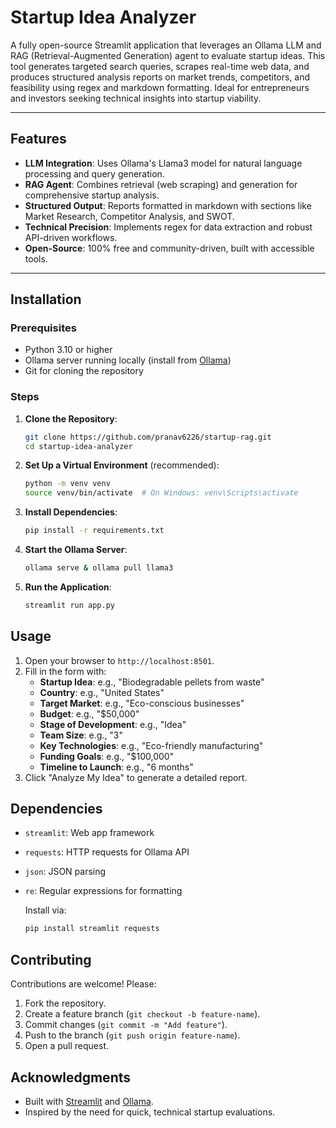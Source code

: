 # Startup Idea Analyzer
A fully open-source Streamlit application that leverages an Ollama LLM and RAG (Retrieval-Augmented Generation) agent to evaluate startup ideas. This tool generates targeted search queries, scrapes real-time web data, and produces structured analysis reports on market trends, competitors, and feasibility using regex and markdown formatting. Ideal for entrepreneurs and investors seeking technical insights into startup viability.

---

## Features
- **LLM Integration**: Uses Ollama's Llama3 model for natural language processing and query generation.
- **RAG Agent**: Combines retrieval (web scraping) and generation for comprehensive startup analysis.
- **Structured Output**: Reports formatted in markdown with sections like Market Research, Competitor Analysis, and SWOT.
- **Technical Precision**: Implements regex for data extraction and robust API-driven workflows.
- **Open-Source**: 100% free and community-driven, built with accessible tools.

---

## Installation

### Prerequisites
- Python 3.10 or higher
- Ollama server running locally (install from [Ollama](https://ollama.ai/))
- Git for cloning the repository

### Steps
1. **Clone the Repository**:
   ```bash
   git clone https://github.com/pranav6226/startup-rag.git
   cd startup-idea-analyzer
2. **Set Up a Virtual Environment** (recommended):
   ```bash
   python -m venv venv
   source venv/bin/activate  # On Windows: venv\Scripts\activate

3. **Install Dependencies**:
   ```bash
   pip install -r requirements.txt


4. **Start the Ollama Server**:
   ```bash
   ollama serve & ollama pull llama3

5. **Run the Application**:
   ```bash
   streamlit run app.py

## Usage

1. Open your browser to `http://localhost:8501`.
2. Fill in the form with:
   - **Startup Idea**: e.g., "Biodegradable pellets from waste"
   - **Country**: e.g., "United States"
   - **Target Market**: e.g., "Eco-conscious businesses"
   - **Budget**: e.g., "$50,000"
   - **Stage of Development**: e.g., "Idea"
   - **Team Size**: e.g., "3"
   - **Key Technologies**: e.g., "Eco-friendly manufacturing"
   - **Funding Goals**: e.g., "$100,000"
   - **Timeline to Launch**: e.g., "6 months"
3. Click "Analyze My Idea" to generate a detailed report.


## Dependencies
- `streamlit`: Web app framework
- `requests`: HTTP requests for Ollama API
- `json`: JSON parsing
- `re`: Regular expressions for formatting

  Install via:
  ```bash
  pip install streamlit requests

## Contributing
Contributions are welcome! Please:
1. Fork the repository.
2. Create a feature branch (`git checkout -b feature-name`).
3. Commit changes (`git commit -m "Add feature"`).
4. Push to the branch (`git push origin feature-name`).
5. Open a pull request.

## Acknowledgments
- Built with [Streamlit](https://streamlit.io/) and [Ollama](https://ollama.ai/).
- Inspired by the need for quick, technical startup evaluations.

